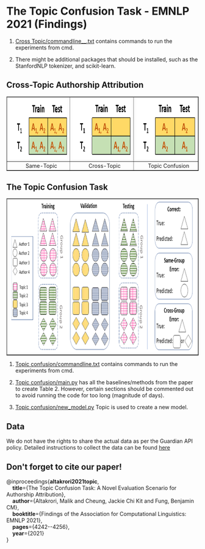 
<h1>The Topic Confusion Task - EMNLP 2021 (Findings)</h1>

1. [Cross Topic/commandline__.txt](/Cross%20Topic/commandline%20to%20call%20the%20code.txt) contains commands to run the experiments from cmd.

2. There might be additional packages that should be installed, such as the StanfordNLP tokenizer, and scikit-learn. 

<h2>Cross-Topic Authorship Attribution</h2>
<table border="1" align="center">
  <tr>
    <td><img src="/images/Picture3.png" alt="" height=160 width=300 /></td>
    <td><img src="/images/Picture1.png" alt="" height=160 width=300 /></td>
    <td><img src="/images/Picture4.png" alt="" height=160 width=300 /></td>
  </tr>
  <tr>
    <td align="center">&nbsp;&nbsp;&nbsp;&nbsp;Same-Topic</td>
    <td align="center">&nbsp;&nbsp;&nbsp;&nbsp;Cross-Topic</td>
    <td align="center">&nbsp;&nbsp;&nbsp;&nbsp;Topic Confusion</td>
  </tr>
</table>

<h2>The Topic Confusion Task</h2>
<table border="1" align="center">
  
  <tr>
    <td><img src="/images/Presentation1.png" alt="" height=400 width=800 /></td>    
  </tr>
</table>

1. [Topic confusion/commandline.txt](/Topic%20Confusion/commandline.txt) contains commands to run the experiments from cmd.
 
2. [Topic confusion/main.py](/Topic%20Confusion/main.py) has all the baselines/methods from the paper to create Table 2. However, certain sections should be commented out to avoid running the code for too long (magnitude of days).

3. [Topic confusion/new_model.py](/Topic%20Confusion/new_model.py) Topic is used to create a new model.

<h2>Data</h2>
We do not have the rights to share the actual data as per the Guardian API policy. Detailed instructions to collect the data can be found <a href=https://malikaltakrori.github.io/publications/TCT/>here</a>

<h2>Don't forget to cite our paper!</h2>
@inproceedings{<b>altakrori2021topic</b>,<br>
&nbsp;&nbsp;&nbsp;&nbsp;<b>title</b>={The Topic Confusion Task: A Novel Evaluation Scenario for Authorship Attribution},<br>  
&nbsp;&nbsp;&nbsp;&nbsp;<b>author</b>={Altakrori, Malik and Cheung, Jackie Chi Kit and Fung, Benjamin CM},<br> 
&nbsp;&nbsp;&nbsp;&nbsp;<b>booktitle</b>={Findings of the Association for Computational Linguistics: EMNLP 2021},<br> 
&nbsp;&nbsp;&nbsp;&nbsp;<b>pages</b>={4242--4256},<br> 
&nbsp;&nbsp;&nbsp;&nbsp;<b>year</b>={2021}<br>   
}
